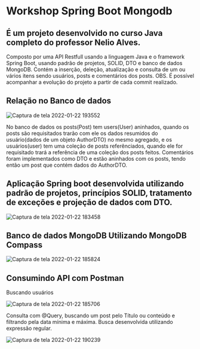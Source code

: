 # Workshop Spring Boot Mongodb
## É um projeto desenvolvido no curso Java completo do professor Nelio Alves.
Composto por uma API Restfull usando a linguagem Java e o framework Spring Boot, usando padrão de projetos, SOLID, DTO e banco de dados MongoDB. 
Contém a inserção, deleção, atualização e consulta de um ou vários itens sendo usuários, posts e comentários dos posts. 
OBS. É possível acompanhar a evolução do projeto a partir de cada commit realizado.

## Relação no Banco de dados

![Captura de tela 2022-01-22 193552](https://user-images.githubusercontent.com/87396979/150657650-e7d46f6f-97fe-44de-99b8-df497b431b33.png)

No banco de dados os posts(Post) tem users(User) aninhados, quando os posts são requisitados trarão com ele os dados resumidos do usuário(dados de um objeto AuthorDTO) no mesmo agregado, e os usuários(user) tem uma coleção de posts referênciados, quando ele for requisitado trará a referência de uma coleção dos posts feitos. Comentários foram implementados como DTO e estão aninhados com os posts, tendo então um post que contém dados do AuthorDTO.


## Aplicação Spring boot desenvolvida utilizando padrão de projetos, princípios SOLID, tratamento de exceções e projeção de dados com DTO.

![Captura de tela 2022-01-22 183458](https://user-images.githubusercontent.com/87396979/150656589-abe49cf0-c89e-40cf-8728-a39b603bef44.png)

## Banco de dados MongoDB Utilizando MongoDB Compass

![Captura de tela 2022-01-22 185824](https://user-images.githubusercontent.com/87396979/150656792-0933b015-c2bc-42c1-a54c-a4f29c4cb75d.png)

## Consumindo API com Postman
Buscando usuários

![Captura de tela 2022-01-22 185706](https://user-images.githubusercontent.com/87396979/150656799-1c9dd739-95ae-41df-9113-0cee2b9c9ab0.png)


Consulta com @Query, buscando um post pelo Título ou conteúdo e filtrando pela data mínima e máxima. Busca desenvolvida utilizando expressão regular.

![Captura de tela 2022-01-22 190239](https://user-images.githubusercontent.com/87396979/150656855-c7a3dc9a-9c59-4449-a181-57de754aede6.png)
